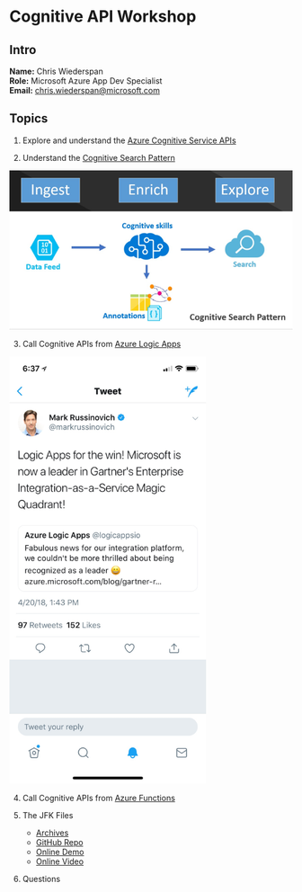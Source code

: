 # Cognitive API Workshop

## Intro
**Name:** Chris Wiederspan  
**Role:** Microsoft Azure App Dev Specialist  
**Email:** chris.wiederspan@microsoft.com

## Topics
1. Explore and understand the [Azure Cognitive Service APIs](https://azure.microsoft.com/en-us/services/cognitive-services/)

2. Understand the [Cognitive Search Pattern](https://azure-scenarios-experience.azurewebsites.net/search-ai.html)

![Cognitive Search Pattern](/content/images/cognitive-search-pattern.png)

3. Call Cognitive APIs from [Azure Logic Apps](https://azure.microsoft.com/en-us/services/logic-apps/)

<img src="./content/images/logic-app-tweet.jpg" width="350px">

4. Call Cognitive APIs from [Azure Functions](https://azure.microsoft.com/en-us/services/functions/)

5. The JFK Files
    * [Archives](https://www.archives.gov/research/jfk/jfkbulkdownload)
    * [GitHub Repo](https://github.com/Microsoft/AzureSearch_JFK_Files)
    * [Online Demo](https://jfkfiles2.azurewebsites.net/)
    * [Online Video](https://channel9.msdn.com/Shows/AI-Show/Using-Cognitive-Search-to-Understand-the-JFK-Documents)

6. Questions